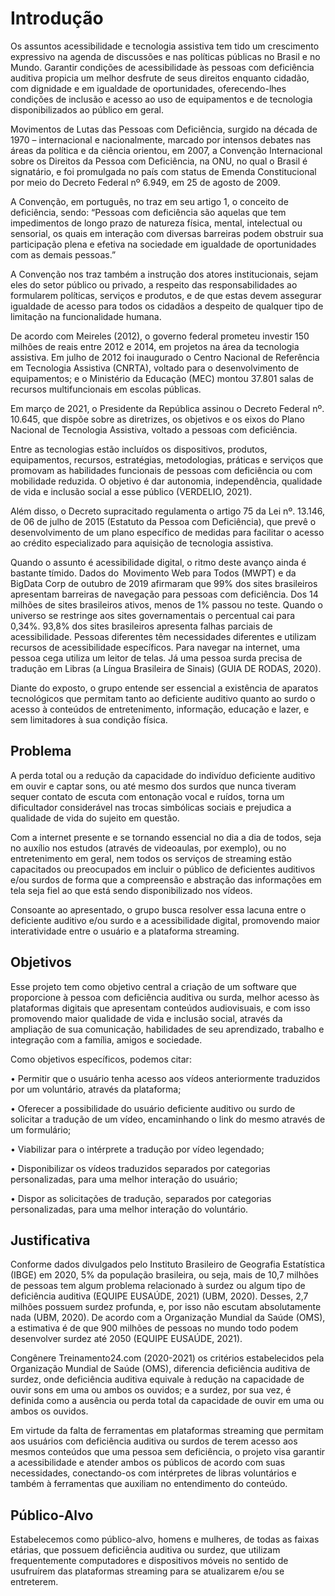 # Introdução

Os assuntos acessibilidade e tecnologia assistiva tem tido um crescimento expressivo na agenda de discussões e nas políticas públicas no Brasil e no Mundo. Garantir condições de acessibilidade às pessoas com deficiência auditiva propicia um melhor desfrute de seus direitos enquanto cidadão, com dignidade e em igualdade de oportunidades, oferecendo-lhes condições de inclusão e acesso ao uso de equipamentos e de tecnologia disponibilizados ao público em geral.

Movimentos de Lutas das Pessoas com Deficiência, surgido na década de 1970 – internacional e nacionalmente, marcado por intensos debates nas áreas da política e da ciência orientou, em 2007, a Convenção Internacional sobre os Direitos da Pessoa com Deficiência, na ONU, no qual o Brasil é signatário, e foi promulgada no país com status de Emenda Constitucional por meio do Decreto Federal nº 6.949, em 25 de agosto de 2009.

A Convenção, em português, no traz em seu artigo 1, o conceito de deficiência, sendo: “Pessoas com deficiência são aquelas que tem impedimentos de longo prazo de natureza física, mental, intelectual ou sensorial, os quais em interação com diversas barreiras podem obstruir sua participação plena e efetiva na sociedade em igualdade de oportunidades com as demais pessoas.”

A Convenção nos traz também a instrução dos atores institucionais, sejam eles do setor público ou privado, a respeito das responsabilidades ao formularem políticas, serviços e produtos, e de que estas devem assegurar igualdade de acesso para todos os cidadãos a despeito de qualquer tipo de limitação na funcionalidade humana.

De acordo com Meireles (2012), o governo federal prometeu investir 150 milhões de reais entre 2012 e 2014, em projetos na área da tecnologia assistiva. Em julho de 2012 foi inaugurado o Centro Nacional de Referência em Tecnologia Assistiva (CNRTA), voltado para o desenvolvimento de equipamentos; e o Ministério da Educação (MEC) montou 37.801 salas de recursos multifuncionais em escolas públicas.

Em março de 2021, o Presidente da República assinou o Decreto Federal nº. 10.645, que dispõe sobre as diretrizes, os objetivos e os eixos do Plano Nacional de Tecnologia Assistiva, voltado a pessoas com deficiência. 

Entre as tecnologias estão incluídos os dispositivos, produtos, equipamentos, recursos, estratégias, metodologias, práticas e serviços que promovam as habilidades funcionais de pessoas com deficiência ou com mobilidade reduzida. O objetivo é dar autonomia, independência, qualidade de vida e inclusão social a esse público (VERDELIO, 2021). 

Além disso, o Decreto supracitado regulamenta o artigo 75 da Lei nº. 13.146, de 06 de julho de 2015 (Estatuto da Pessoa com Deficiência), que prevê o desenvolvimento de um plano específico de medidas para facilitar o acesso ao crédito especializado para aquisição de tecnologia assistiva.

Quando o assunto é acessibilidade digital, o ritmo deste avanço ainda é bastante tímido. Dados do Movimento Web para Todos (MWPT) e da BigData Corp de outubro de 2019 afirmaram que 99% dos sites brasileiros apresentam barreiras de navegação para pessoas com deficiência. Dos 14 milhões de sites brasileiros ativos, menos de 1% passou no teste. Quando o universo se restringe aos sites governamentais o percentual cai para 0,34%. 93,8% dos sites brasileiros apresenta falhas parciais de acessibilidade. Pessoas diferentes têm necessidades diferentes e utilizam recursos de acessibilidade específicos. Para navegar na internet, uma pessoa cega utiliza um leitor de telas. Já uma pessoa surda precisa de tradução em Libras (a Língua Brasileira de Sinais) (GUIA DE RODAS, 2020).

Diante do exposto, o grupo entende ser essencial a existência de aparatos tecnológicos que permitam tanto ao deficiente auditivo quanto ao surdo o acesso à conteúdos de entretenimento, informação, educação e lazer, e sem limitadores à sua condição física. 


## Problema

A perda total ou a redução da capacidade do indivíduo deficiente auditivo em ouvir e captar sons, ou até mesmo dos surdos que nunca tiveram sequer contato de escuta com entonação vocal e ruídos, torna um dificultador considerável nas trocas simbólicas sociais e prejudica a qualidade de vida do sujeito em questão. 

Com a internet presente e se tornando essencial no dia a dia de todos, seja no auxílio nos estudos (através de videoaulas, por exemplo), ou no entretenimento em geral, nem todos os serviços de streaming estão capacitados ou preocupados em incluir o público de deficientes auditivos e/ou surdos de forma que a compreensão e abstração das informações em tela seja fiel ao que está sendo disponibilizado nos vídeos.

Consoante ao apresentado, o grupo busca resolver essa lacuna entre o deficiente auditivo e/ou surdo e a acessibilidade digital, promovendo maior interatividade entre o usuário e a plataforma streaming.


## Objetivos

Esse projeto tem como objetivo central a criação de um software que proporcione à pessoa com deficiência auditiva ou surda, melhor acesso às plataformas digitais que apresentam conteúdos audiovisuais, e com isso promovendo maior qualidade de vida e inclusão social, através da ampliação de sua comunicação, habilidades de seu aprendizado, trabalho e integração com a família, amigos e sociedade.

Como objetivos específicos, podemos citar:

•	Permitir que o usuário tenha acesso aos vídeos anteriormente traduzidos por um voluntário, através da plataforma; 

•	Oferecer a possibilidade do usuário deficiente auditivo ou surdo de solicitar a tradução de um vídeo, encaminhando o link do mesmo através de um formulário;  

•	Viabilizar para o intérprete a tradução por vídeo legendado;  

•	Disponibilizar os vídeos traduzidos separados por categorias personalizadas, para uma melhor interação do usuário;  

•	Dispor as solicitações de tradução, separados por categorias personalizadas, para uma melhor interação do voluntário.  


## Justificativa

Conforme dados divulgados pelo Instituto Brasileiro de Geografia Estatística (IBGE) em 2020, 5% da população brasileira, ou seja, mais de 10,7 milhões de pessoas tem algum problema relacionado à surdez ou algum tipo de deficiência auditiva (EQUIPE EUSAÚDE, 2021) (UBM, 2020). Desses, 2,7 milhões possuem surdez profunda, e, por isso não escutam absolutamente nada (UBM, 2020). De acordo com a Organização Mundial da Saúde (OMS), a estimativa é de que 900 milhões de pessoas no mundo todo podem desenvolver surdez até 2050 (EQUIPE EUSAÚDE, 2021).

Congênere Treinamento24.com (2020-2021) os critérios estabelecidos pela Organização Mundial de Saúde (OMS), diferencia deficiência auditiva de surdez, onde deficiência auditiva equivale à redução na capacidade de ouvir sons em uma ou ambos os ouvidos; e a surdez, por sua vez, é definida como a ausência ou perda total da capacidade de ouvir em uma ou ambos os ouvidos.

Em virtude da falta de ferramentas em plataformas streaming que permitam aos usuários com deficiência auditiva ou surdos de terem acesso aos mesmos conteúdos que uma pessoa sem deficiência, o projeto visa garantir a acessibilidade e atender ambos os públicos de acordo com suas necessidades, conectando-os com intérpretes de libras voluntários e também à ferramentas que auxiliam no entendimento do conteúdo. 


## Público-Alvo

Estabelecemos como público-alvo, homens e mulheres, de todas as faixas etárias, que possuem deficiência auditiva ou surdez, que utilizam frequentemente computadores e dispositivos móveis no sentido de usufruírem das plataformas streaming para se atualizarem e/ou se entreterem.

